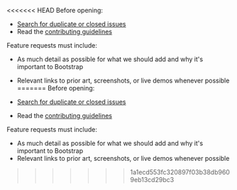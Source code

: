 <<<<<<< HEAD
Before opening:

- [Search for duplicate or closed issues](https://github.com/twbs/bootstrap/issues?utf8=%E2%9C%93&q=is%3Aissue)
- Read the [contributing guidelines](https://github.com/twbs/bootstrap/blob/master/CONTRIBUTING.md)

Feature requests must include:

- As much detail as possible for what we should add and why it's important to Bootstrap
- Relevant links to prior art, screenshots, or live demos whenever possible
=======
Before opening:

- [Search for duplicate or closed issues](https://github.com/twbs/bootstrap/issues?utf8=%E2%9C%93&q=is%3Aissue)
- Read the [contributing guidelines](https://github.com/twbs/bootstrap/blob/master/CONTRIBUTING.md)

Feature requests must include:

- As much detail as possible for what we should add and why it's important to Bootstrap
- Relevant links to prior art, screenshots, or live demos whenever possible
>>>>>>> 1a1ecd553fc320897f03b38db9609eb13cd29bc3
